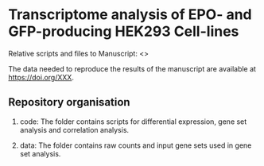 # Transcriptome analysis of EPO- and GFP-producing HEK293 Cell-lines
Relative scripts and files to Manuscript:
<<link to biorxive>>

The  data needed to reproduce the results of the manuscript are available at https://doi.org/XXX.

## Repository organisation
1. code: The folder contains scripts for differential expression, gene set analysis and correlation analysis.

2. data: The folder contains raw counts and input gene sets used in gene set analysis.
